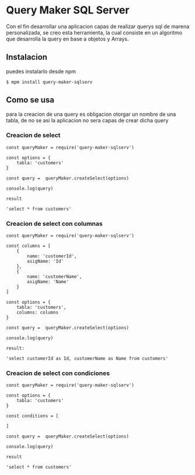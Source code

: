 # Query Maker SQL Server

Con el fin desarrollar una aplicacion capas de realizar querys sql de marena personalizada, se creo esta herramienta, la cual consiste en un algoritmo que desarrolla la query en base a objetos y Arrays.

## Instalacion

puedes instalarlo desde npm 

`$ mpm install query-maker-sqlserv`

## Como se usa

para la creacion de una query es obligacion otorgar un nombre de una tabla, de no se asi la aplicacion no sera capas de crear dicha query

### Creacion de select 

```[JS]
const queryMaker = require('query-maker-sqlserv')

const options = {
    tabla: 'customers'
}

const query =  queryMaker.createSelect(options)

console.log(query)

result 

'select * from customers'

```

### Creacion de select con columnas

```[JS]
const queryMaker = require('query-maker-sqlserv')

const columns = [
    {
        name: 'customerId',
        asigName: 'Id'
    },
    {
        name: 'customerName',
        asigName: 'Name'
    }
]

const options = {
    tabla: 'customers',
    columns: columns
}

const query =  queryMaker.createSelect(options)

console.log(query)

result:

'select customerId as Id, customerName as Name from customers'

```

### Creacion de select con condiciones

```[JS]
const queryMaker = require('query-maker-sqlserv')

const options = {
    tabla: 'customers'
}

const conditions = [
    
]

const query =  queryMaker.createSelect(options)

console.log(query)

result 

'select * from customers'

```


